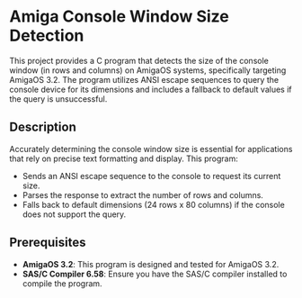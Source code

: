 # Amiga Console Window Size Detection

This project provides a C program that detects the size of the console window (in rows and columns) on AmigaOS systems, specifically targeting AmigaOS 3.2. The program utilizes ANSI escape sequences to query the console device for its dimensions and includes a fallback to default values if the query is unsuccessful.

## Description

Accurately determining the console window size is essential for applications that rely on precise text formatting and display. This program:

- Sends an ANSI escape sequence to the console to request its current size.
- Parses the response to extract the number of rows and columns.
- Falls back to default dimensions (24 rows x 80 columns) if the console does not support the query.

## Prerequisites

- **AmigaOS 3.2**: This program is designed and tested for AmigaOS 3.2.
- **SAS/C Compiler 6.58**: Ensure you have the SAS/C compiler installed to compile the program.
